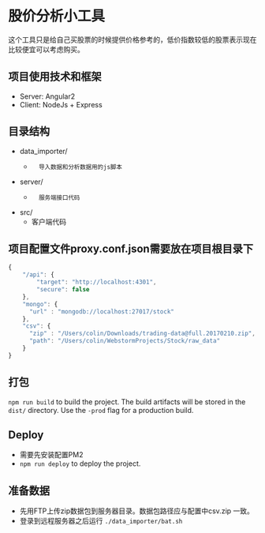 # 股价分析小工具

这个工具只是给自己买股票的时候提供价格参考的，低价指数较低的股票表示现在比较便宜可以考虑购买。

## 项目使用技术和框架

*   Server:     Angular2
*   Client:     NodeJs + Express

## 目录结构

*   data_importer/
    *       导入数据和分析数据用的js脚本
*   server/
    *       服务端接口代码
*   src/
    *   客户端代码


## 项目配置文件proxy.conf.json需要放在项目根目录下
```javascript
{
    "/api": {
        "target": "http://localhost:4301",
        "secure": false
    },
    "mongo": {
      "url" : "mongodb://localhost:27017/stock"
    },
    "csv": {
      "zip" : "/Users/colin/Downloads/trading-data@full.20170210.zip",
      "path": "/Users/colin/WebstormProjects/Stock/raw_data"
    }
}
```

## 打包

`npm run build` to build the project. The build artifacts will be stored in the `dist/` directory. Use the `-prod` flag for a production build.

## Deploy

*   需要先安装配置PM2
*   `npm run deploy` to deploy the project.

## 准备数据

*   先用FTP上传zip数据包到服务器目录。数据包路径应与配置中csv.zip 一致。
*   登录到远程服务器之后运行 `./data_importer/bat.sh`
